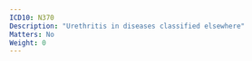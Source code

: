```yaml
---
ICD10: N370
Description: "Urethritis in diseases classified elsewhere"
Matters: No
Weight: 0
---
```


